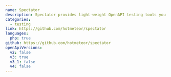 ```yaml
---
name: Spectator
description: Spectator provides light-weight OpenAPI testing tools you can use within your existing Laravel test suite.
categories:
  - testing
link: https://github.com/hotmeteor/spectator
languages:
  php: true
github: https://github.com/hotmeteor/spectator
openApiVersions:
  v2: false
  v3: true
  v3_1: false
  v4: false
---
```

